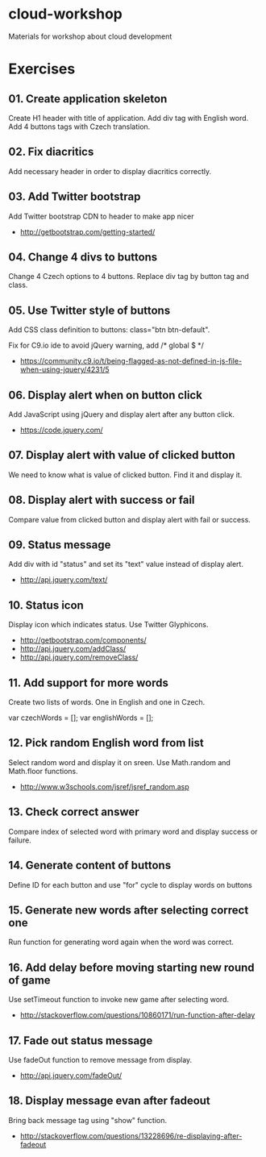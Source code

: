 # cloud-workshop
Materials for workshop about cloud development


# Exercises

## 01. Create application skeleton

Create H1 header with title of application.
Add div tag with English word.
Add 4 buttons tags with Czech translation.

## 02. Fix diacritics

Add necessary header in order to display diacritics correctly.

## 03. Add Twitter bootstrap

Add Twitter bootstrap CDN to header to make app nicer

- http://getbootstrap.com/getting-started/

## 04. Change 4 divs to buttons

Change 4 Czech options to 4 buttons. Replace div tag by button tag and class.

## 05. Use Twitter style of buttons

Add CSS class definition to buttons: class="btn btn-default".

Fix for C9.io ide to avoid jQuery warning, add /* global $ */

- https://community.c9.io/t/being-flagged-as-not-defined-in-js-file-when-using-jquery/4231/5

## 06. Display alert when on button click

Add JavaScript using jQuery and display alert after any button click.

- https://code.jquery.com/
 
## 07. Display alert with value of clicked button

We need to know what is value of clicked button. Find it and display it.

## 08. Display alert with success or fail

Compare value from clicked button and display alert with fail or success.

## 09. Status message

Add div with id "status" and set its "text" value instead of display alert.

- http://api.jquery.com/text/

## 10. Status icon

Display icon which indicates status. Use Twitter Glyphicons.

- http://getbootstrap.com/components/
- http://api.jquery.com/addClass/
- http://api.jquery.com/removeClass/

## 11. Add support for more words

Create two lists of words. One in English and one in Czech.

var czechWords = [];
var englishWords = [];

## 12. Pick random English word from list

Select random word and display it on sreen.
Use Math.random and Math.floor functions.

- http://www.w3schools.com/jsref/jsref_random.asp

## 13. Check correct answer

Compare index of selected word with primary word and display success or failure.

## 14. Generate content of buttons

Define ID for each button and use "for" cycle to display words on buttons

## 15. Generate new words after selecting correct one

Run function for generating word again when the word was correct.

## 16. Add delay before moving starting new round of game

Use setTimeout function to invoke new game after selecting word.

- http://stackoverflow.com/questions/10860171/run-function-after-delay
 
## 17. Fade out status message

Use fadeOut function to remove message from display.

- http://api.jquery.com/fadeOut/

## 18. Display message evan after fadeout

Bring back message tag using "show" function.

- http://stackoverflow.com/questions/13228696/re-displaying-after-fadeout
